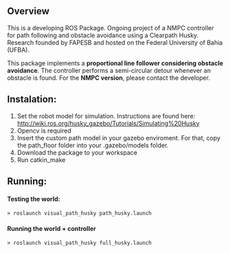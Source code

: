 ## Overview
This is a developing ROS Package. Ongoing project of a NMPC controller for path following and obstacle avoidance using a Clearpath Husky.
Research founded by FAPESB and hosted on the Federal University of Bahia (UFBA).

This package implements a **proportional line follower considering obstacle avoidance**. The controller performs a semi-circular detour whenever an obstacle is found. For the **NMPC version**, please contact the developer.

## Instalation:
  1. Set the robot model for simulation. Instructions are found here: http://wiki.ros.org/husky_gazebo/Tutorials/Simulating%20Husky
  2. Opencv is required
  3. Insert the custom path model in your gazebo enviroment. For that, copy the path_floor folder into your .gazebo/models folder.
  4. Download the package to your workspace
  5. Run catkin_make
  
## Running:
  #### Testing the world:
    > roslaunch visual_path_husky path_husky.launch
  #### Running the world + controller
    > roslaunch visual_path_husky full_husky.launch

